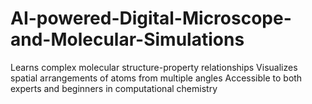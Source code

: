 # AI-powered-Digital-Microscope-and-Molecular-Simulations
Learns complex molecular structure-property relationships Visualizes spatial arrangements of atoms from multiple angles Accessible to both experts and beginners in computational chemistry
